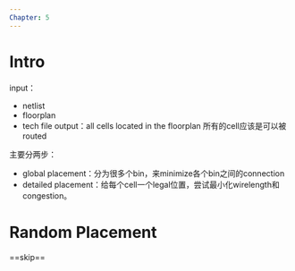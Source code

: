```yaml
---
Chapter: 5
---
```

# Intro
input：
- netlist
- floorplan
- tech file
output：all cells located in the floorplan
所有的cell应该是可以被routed

主要分两步：
- global placement：分为很多个bin，来minimize各个bin之间的connection
- detailed placement：给每个cell一个legal位置，尝试最小化wirelength和congestion。

# Random Placement
==skip==
